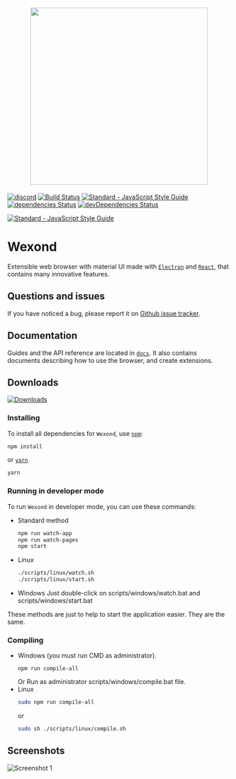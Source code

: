<h1 align="center"><img src="http://wexond.nersent.tk/logo/wexond.png" width="400"></h1>

[![discord](https://discordapp.com/api/guilds/307605794680209409/widget.png)](https://discord.gg/yAA8DdK)
[![Build Status](https://travis-ci.org/Nersent/Wexond.svg)](https://travis-ci.org/Nersent/Wexond)
[![Standard - JavaScript Style Guide](https://img.shields.io/badge/code_style-standard-brightgreen.svg)](http://standardjs.com)
[![dependencies Status](https://david-dm.org/nersent/wexond/status.svg)](https://david-dm.org/nersent/wexond)
[![devDependencies Status](https://david-dm.org/nersent/wexond/dev-status.svg)](https://david-dm.org/nersent/wexond?type=dev)

[![Standard - JavaScript Style Guide](https://cdn.rawgit.com/feross/standard/master/badge.svg)](https://github.com/feross/standard)

# Wexond
Extensible web browser with material UI made with [`Electron`](https://github.com/electron/electron) and [`React`](https://github.com/facebook/react), that contains many innovative features.

## Questions and issues
If you have noticed a bug, please report it on [Github issue tracker](https://github.com/Nersent/Wexond/issues).

## Documentation
Guides and the API reference are located in
[`docs`](https://github.com/Nersent/Wexond/tree/refactor/docs).
It also contains documents describing how to use the browser, and create extensions.

## Downloads
[![Downloads](https://img.shields.io/github/downloads/Nersent/Wexond/total.svg)](https://github.com/Nersent/Wexond/releases)

### Installing
To install all dependencies for `Wexond`, use [`npm`](https://docs.npmjs.com/):
```bash
npm install
```
or [`yarn`](https://yarnpkg.com/lang/en/)
```bash
yarn
```

### Running in developer mode
To run `Wexond` in developer mode, you can use these commands:
* Standard method
  ```bash
  npm run watch-app
  npm run watch-pages
  npm start
  ```
* Linux
  ```bash
  ./scripts/linux/watch.sh
  ./scripts/linux/start.sh
  ```
* Windows
  Just double-click on scripts/windows/watch.bat and scripts/windows/start.bat
  
These methods are just to help to start the application easier.
They are the same.

### Compiling
* Windows (you must run CMD as administrator).
  ```batch
  npm run compile-all
  ```
  Or Run as administrator scripts/windows/compile.bat file.
* Linux
  ```bash
  sudo npm run compile-all
  ```
  or
  ```bash
  sudo sh ./scripts/linux/compile.sh
  ```
    
## Screenshots
![Screenshot 1](screenshots/screen1.png)
